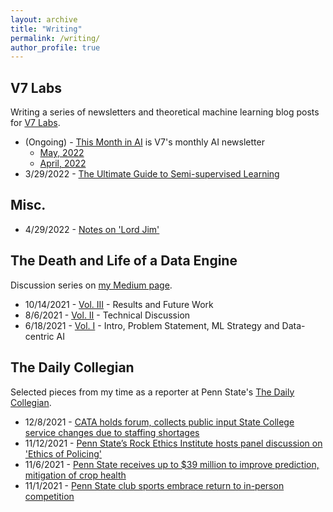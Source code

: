 ```yaml
---
layout: archive
title: "Writing"
permalink: /writing/
author_profile: true
---
```


## V7 Labs
Writing a series of newsletters and theoretical machine learning blog posts for [V7 Labs](https://www.v7labs.com/).
* (Ongoing) - [This Month in AI](https://www.v7labs.com/this-month-in-ai-subscribe) is V7's monthly AI newsletter
    <!-- - [June, 2022](link) -->
    - [May, 2022](https://hello.v7labs.com/hey-contact.firstname-heres-your-monthly-ai-update)
    - [April, 2022](https://hello.v7labs.com/the-world-of-ai-your-monthly-update)
* 3/29/2022 - [The Ultimate Guide to Semi-supervised Learning](https://www.v7labs.com/blog/semi-supervised-learning-guide)


## Misc.
* 4/29/2022 - [Notes on 'Lord Jim'](https://aqbewtra.medium.com/notes-on-lord-jim-e2b726752578)

## The Death and Life of a Data Engine
Discussion series on [my Medium page](https://aqbewtra.medium.com/).
* 10/14/2021 - [Vol. III](https://aqbewtra.medium.com/the-death-and-life-of-a-data-engine-vol-iii-924cf767ec4c) - Results and Future Work
* 8/6/2021 - [Vol. II](https://aqbewtra.medium.com/the-death-and-life-of-a-data-engine-vol-ii-3339ee1166fb) - Technical Discussion
* 6/18/2021 - [Vol. I](https://aqbewtra.medium.com/the-death-and-life-of-a-data-engine-volume-i-51fa7fe60ec5) - Intro, Problem Statement, ML Strategy and Data-centric AI


## The Daily Collegian
Selected pieces from my time as a reporter at Penn State's [The Daily Collegian](https://www.collegian.psu.edu/).
* 12/8/2021 - [CATA holds forum, collects public input State College service changes due to staffing shortages](https://www.collegian.psu.edu/news/borough/cata-holds-forum-collects-public-input-state-college-service-changes-due-to-staffing-shortages/article_3c695c40-5845-11ec-9f17-0baa070b4854.html)
* 11/12/2021 - [Penn State’s Rock Ethics Institute hosts panel discussion on 'Ethics of Policing'](https://www.collegian.psu.edu/news/campus/penn-state-s-rock-ethics-institute-hosts-panel-discussion-on-ethics-of-policing/article_1000d7d2-4404-11ec-b987-df0e58357d13.html)
* 11/6/2021 - [Penn State receives up to $39 million to improve prediction, mitigation of crop health](https://www.collegian.psu.edu/news/campus/penn-state-receives-up-to-39-million-to-improve-prediction-mitigation-of-crop-health/article_1ccd871c-3f31-11ec-b0bf-63108adaa961.html)
* 11/1/2021 - [Penn State club sports embrace return to in-person competition](https://www.collegian.psu.edu/news/campus/penn-state-club-sports-embrace-return-to-in-person-competition/article_df7868c0-3aa1-11ec-99fa-8f497a343a30.html)
